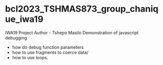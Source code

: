 # bcl2023_TSHMAS873_group_chanique_iwa19
IWA19 Project
Author - Tshepo Masilo
Demonstration of javascript debugging
- how do debug function parameters
- how to use fragments to coerce data/
- how to use loops.
